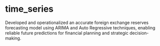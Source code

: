 # time_series
Developed and operationalized an accurate foreign exchange reserves forecasting model using ARIMA and Auto Regressive techniques, enabling reliable future predictions for financial planning and strategic decision-making.

